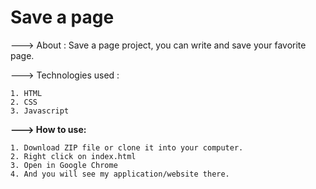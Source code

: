 # Save a page

---> About : Save a page project, you can write and save your favorite page.

---> Technologies used : 

    1. HTML
    2. CSS
    3. Javascript
    
<b>---> How to use:</b> 

    1. Download ZIP file or clone it into your computer.
    2. Right click on index.html 
    3. Open in Google Chrome
    4. And you will see my application/website there.
